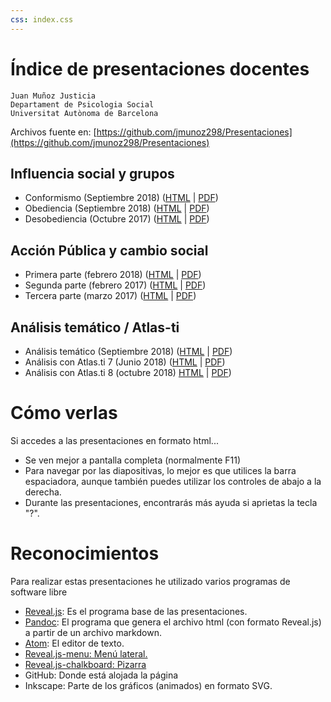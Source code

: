 ```yaml
---
css: index.css
---
```


<!-- genera con: pandoc -s index.md -o index.html -->

Índice de presentaciones docentes
===================================

```
Juan Muñoz Justicia
Departament de Psicologia Social
Universitat Autònoma de Barcelona
```

Archivos fuente en: [https://github.com/jmunoz298/Presentaciones](https://github.com/jmunoz298/Presentaciones)

Influencia social y grupos
--------------------------

- Conformismo (Septiembre 2018) ([HTML](Conformismo.html) | [PDF](Conformismo.pdf))
- Obediencia (Septiembre 2018) ([HTML](Obediencia.html) | [PDF](Obediencia.pdf))
- Desobediencia (Octubre 2017) ([HTML](Desobediencia.html) | [PDF](Desobediencia.pdf))

<!-- Dinámicas
---------

- Autopresentación (noviembre 2017) ([HTML](GestionImpresiones.html) | [PDF](GestionImpresiones.pdf))
- Liderazgo (noviembre 2017) ([HTML](Liderazgo.html) | [PDF](Lideerazgo.pdf))
- Decisiones (noviembre 2017) ([HTML](Decisiones.html) | [PDF](Decisiones.pdf))
- Redes comunicación (diciembre 2017) ([HTML](RedesComunicacion.html) | [PDF](RedesComunicacion.pdf))
- Conflicto (diciembre 2017) ([HTML](Conflicto.html) | [PDF](Conflicto.pdf)) -->

Acción Pública y cambio social
------------------------------

- Primera parte (febrero 2018) ([HTML](APCS-1.html) | [PDF](APCS-1.pdf))
- Segunda parte (febrero 2017) ([HTML](APCS-2.html) | [PDF](APCS-2.pdf))
- Tercera parte (marzo 2017) ([HTML](APCS-3.html) | [PDF](APCS-3.pdf))

Análisis temático / Atlas-ti
-----------------

- Análisis temático (Septiembre 2018) ([HTML](AnalisisTematico.html) | [PDF](AnalisisTematico.pdf))
- Análisis con Atlas.ti 7 (Junio 2018) ([HTML](AT-Atlas.ti.html) | [PDF](AT-Atlas.ti.pdf))
- Análisis con Atlas.ti 8 (octubre 2018) [HTML](AT-Atlas.ti-8.html) | [PDF](AT-Atlas.ti-8.pdf))

Cómo verlas
===========

Si accedes a las presentaciones en formato html...

-   Se ven mejor a pantalla completa (normalmente F11)
-   Para navegar por las diapositivas, lo mejor es que utilices la barra
    espaciadora, aunque también puedes utilizar los controles de abajo a
    la derecha.
-   Durante las presentaciones, encontrarás más ayuda si aprietas la
    tecla "?".

Reconocimientos
===============

Para realizar estas presentaciones he utilizado varios programas de
software libre

-   [Reveal.js](http://lab.hakim.se/reveal-js/#/): Es el programa base
    de las presentaciones.
-   [Pandoc](http://pandoc.org/): El programa que genera el archivo html
    (con formato Reveal.js) a partir de un archivo markdown.
-   [Atom](https://atom.io/): El editor de texto.
-   [Reveal.js-menu:
    Menú lateral.](https://github.com/denehyg/reveal.js-menu)
-   [Reveal.js-chalkboard: Pizarra](https://github.com/rajgoel/reveal.js-plugins/tree/master/chalkboard)
-   GitHub: Donde está alojada la página
-   Inkscape: Parte de los gráficos (animados) en formato SVG.
